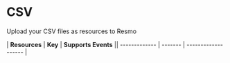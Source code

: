 CSV
===
Upload your CSV files as resources to Resmo

| **Resources** | **Key** | **Supports Events** || ------------- | ------- | ------------------- |

